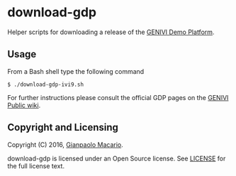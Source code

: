 download-gdp
============

Helper scripts for downloading a release of the [GENIVI Demo Platform](https://at.projects.genivi.org/wiki/x/aoCw).

Usage
-----

From a Bash shell type the following command

```
$ ./download-gdp-ivi9.sh
```

For further instructions please consult the official GDP pages on the [GENIVI Public wiki](https://at.projects.genivi.org/wiki/).

Copyright and Licensing
-----------------------

Copyright (C) 2016, [Gianpaolo Macario](https://gmacario.github.io).

download-gdp is licensed under an Open Source license.
See [LICENSE](https://github.com/gmacario/wtf-docs/blob/master/LICENSE) for the full
license text.

<!-- EOF -->
